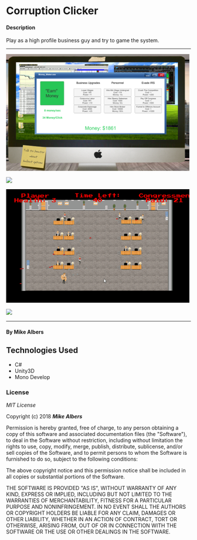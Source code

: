 # Corruption Clicker

#### Description

Play as a high profile business guy and try to game the system.
***
<kbd><img src="img/clicker.PNG" style="max-width: 500px;"></kbd>

<kbd><img src="img/clicker-a.gif" style="max-width: 500px;"></kbd>

<kbd><img src="img/clicker-b.gif" style="max-width: 500px;"></kbd>

<kbd><img src="img/clicker-c.gif" style="max-width: 500px;"></kbd>

***
#### By Mike Albers

## Technologies Used
* C#
* Unity3D
* Mono Develop

### License

*MIT License*

Copyright (c) 2018 **_Mike Albers_**

Permission is hereby granted, free of charge, to any person obtaining a copy
of this software and associated documentation files (the "Software"), to deal
in the Software without restriction, including without limitation the rights
to use, copy, modify, merge, publish, distribute, sublicense, and/or sell
copies of the Software, and to permit persons to whom the Software is
furnished to do so, subject to the following conditions:

The above copyright notice and this permission notice shall be included in all
copies or substantial portions of the Software.

THE SOFTWARE IS PROVIDED "AS IS", WITHOUT WARRANTY OF ANY KIND, EXPRESS OR
IMPLIED, INCLUDING BUT NOT LIMITED TO THE WARRANTIES OF MERCHANTABILITY,
FITNESS FOR A PARTICULAR PURPOSE AND NONINFRINGEMENT. IN NO EVENT SHALL THE
AUTHORS OR COPYRIGHT HOLDERS BE LIABLE FOR ANY CLAIM, DAMAGES OR OTHER
LIABILITY, WHETHER IN AN ACTION OF CONTRACT, TORT OR OTHERWISE, ARISING FROM,
OUT OF OR IN CONNECTION WITH THE SOFTWARE OR THE USE OR OTHER DEALINGS IN THE
SOFTWARE.
